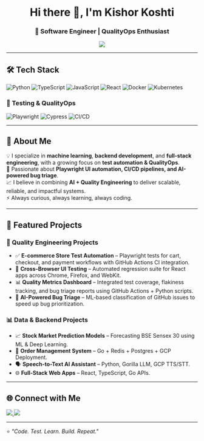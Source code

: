 <!-- Profile Header -->
<h1 align="center">Hi there 👋, I'm Kishor Koshti</h1>
<h3 align="center">🚀 Software Engineer | QualityOps Enthusiast</h3>

<!-- Typing Animation -->
<p align="center">
  <a href="https://git.io/typing-svg">
    <img src="https://readme-typing-svg.herokuapp.com?size=22&duration=3000&color=36BCF7&center=true&vCenter=true&lines=Machine+Learning+Developer;Go+%26+Python+Backend+Engineer;Playwright+Test+Automation+Specialist;Always+Learning+New+Things">
  </a>
</p>

---

## 🛠 Tech Stack
![Python](https://img.shields.io/badge/Python-3776AB?style=for-the-badge&logo=python&logoColor=white)
![TypeScript](https://img.shields.io/badge/TypeScript-3178C6?style=for-the-badge&logo=typescript&logoColor=white)
![JavaScript](https://img.shields.io/badge/JavaScript-F7E017?style=for-the-badge&logo=javascript&logoColor=black)
![React](https://img.shields.io/badge/React-20232A?style=for-the-badge&logo=react&logoColor=61DAFB)
![Docker](https://img.shields.io/badge/Docker-2496ED?style=for-the-badge&logo=docker&logoColor=white)
![Kubernetes](https://img.shields.io/badge/Kubernetes-326CE5?style=for-the-badge&logo=kubernetes&logoColor=white)


### 🧪 Testing & QualityOps
![Playwright](https://img.shields.io/badge/Playwright-2EAD33?style=for-the-badge&logo=playwright&logoColor=white)
![Cypress](https://img.shields.io/badge/Cypress-17202C?style=for-the-badge&logo=cypress&logoColor=white)
![CI/CD](https://img.shields.io/badge/CI%2FCD-GitHub%20Actions%20%7C%20CircleCI%20%7C%20TeamCity-2088FF?style=for-the-badge&logo=github-actions&logoColor=white)

---

## 📌 About Me
💡 I specialize in **machine learning**, **backend development**, and **full-stack engineering**, with a growing focus on **test automation & QualityOps**.  
🧪 Passionate about **Playwright UI automation, CI/CD pipelines, and AI-powered bug triage**.  
📈 I believe in combining **AI + Quality Engineering** to deliver scalable, reliable, and impactful systems.  
⚡ Always curious, always learning, always coding.  

---

## 📂 Featured Projects

### 🔧 Quality Engineering Projects
- ✅ **E-commerce Store Test Automation** – Playwright tests for cart, checkout, and payment workflows with GitHub Actions CI integration.  
- 🔄 **Cross-Browser UI Testing** – Automated regression suite for React apps across Chrome, Firefox, and WebKit.  
- 📊 **Quality Metrics Dashboard** – Integrated test coverage, flakiness tracking, and bug triage reports using GitHub Actions + Python scripts.  
- 🤖 **AI-Powered Bug Triage** – ML-based classification of GitHub issues to speed up bug prioritization.  

### 📊 Data & Backend Projects
- 📈 **Stock Market Prediction Models** – Forecasting BSE Sensex 30 using ML & Deep Learning.  
- 🛒 **Order Management System** – Go + Redis + Postgres + GCP Deployment.  
- 🗣 **Speech-to-Text AI Assistant** – Python, Gorilla LLM, GCP TTS/STT.  
- 🌐 **Full-Stack Web Apps** – React, TypeScript, Go APIs.  

---

## 🌐 Connect with Me
<p align="left">
  <a href="https://www.linkedin.com/in/kishorkoshti/" target="_blank">
    <img src="https://img.shields.io/badge/LinkedIn-0A66C2?style=for-the-badge&logo=linkedin&logoColor=white"/>
  </a>
  <a href="mailto:kishor.koshti@gmail.com" target="_blank">
    <img src="https://img.shields.io/badge/Email-D14836?style=for-the-badge&logo=gmail&logoColor=white"/>
  </a>  
</p>

---

⭐️ _"Code. Test. Learn. Build. Repeat."_  
